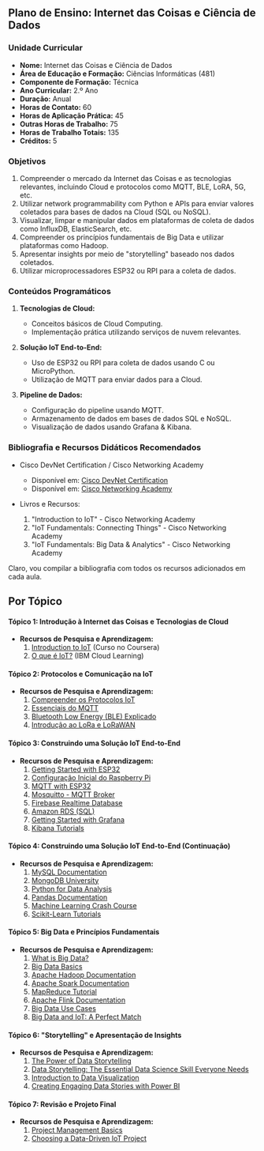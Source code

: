 ## Plano de Ensino: Internet das Coisas e Ciência de Dados

### Unidade Curricular

- **Nome:** Internet das Coisas e Ciência de Dados
- **Área de Educação e Formação:** Ciências Informáticas (481)
- **Componente de Formação:** Técnica
- **Ano Curricular:** 2.º Ano
- **Duração:** Anual
- **Horas de Contato:** 60
- **Horas de Aplicação Prática:** 45
- **Outras Horas de Trabalho:** 75
- **Horas de Trabalho Totais:** 135
- **Créditos:** 5

### Objetivos

1. Compreender o mercado da Internet das Coisas e as tecnologias relevantes, incluindo Cloud e protocolos como MQTT, BLE, LoRA, 5G, etc.
2. Utilizar network programmability com Python e APIs para enviar valores coletados para bases de dados na Cloud (SQL ou NoSQL).
3. Visualizar, limpar e manipular dados em plataformas de coleta de dados como InfluxDB, ElasticSearch, etc.
4. Compreender os princípios fundamentais de Big Data e utilizar plataformas como Hadoop.
5. Apresentar insights por meio de "storytelling" baseado nos dados coletados.
6. Utilizar microprocessadores ESP32 ou RPI para a coleta de dados.

### Conteúdos Programáticos

1. **Tecnologias de Cloud:**
   - Conceitos básicos de Cloud Computing.
   - Implementação prática utilizando serviços de nuvem relevantes.

2. **Solução IoT End-to-End:**
   - Uso de ESP32 ou RPI para coleta de dados usando C ou MicroPython.
   - Utilização de MQTT para enviar dados para a Cloud.

3. **Pipeline de Dados:**
   - Configuração do pipeline usando MQTT.
   - Armazenamento de dados em bases de dados SQL e NoSQL.
   - Visualização de dados usando Grafana & Kibana.

### Bibliografia e Recursos Didáticos Recomendados

- Cisco DevNet Certification / Cisco Networking Academy
  - Disponível em: [Cisco DevNet Certification](https://developer.cisco.com/certification/)
  - Disponível em: [Cisco Networking Academy](https://www.netacad.com/)

- Livros e Recursos:
  1. "Introduction to IoT" - Cisco Networking Academy
  2. "IoT Fundamentals: Connecting Things" - Cisco Networking Academy
  3. "IoT Fundamentals: Big Data & Analytics" - Cisco Networking Academy

Claro, vou compilar a bibliografia com todos os recursos adicionados em cada aula.

## Por Tópico

#### Tópico 1: Introdução à Internet das Coisas e Tecnologias de Cloud

- **Recursos de Pesquisa e Aprendizagem:**
  1. [Introduction to IoT](https://www.coursera.org/learn/iot) (Curso no Coursera)
  2. [O que é IoT?](https://www.ibm.com/cloud/learn/iot) (IBM Cloud Learning)

#### Tópico 2: Protocolos e Comunicação na IoT

- **Recursos de Pesquisa e Aprendizagem:**
  1. [Compreender os Protocolos IoT](https://www.digi.com/blog/understanding-iot-protocols)
  2. [Essenciais do MQTT](https://www.hivemq.com/mqtt-essentials/)
  3. [Bluetooth Low Energy (BLE) Explicado](https://learn.sparkfun.com/tutorials/bluetooth-basics/bluetooth-low-energy)
  4. [Introdução ao LoRa e LoRaWAN](https://www.thethingsnetwork.org/docs/lorawan/)

#### Tópico 3: Construindo uma Solução IoT End-to-End

- **Recursos de Pesquisa e Aprendizagem:**
  1. [Getting Started with ESP32](https://docs.espressif.com/projects/esp-idf/en/latest/esp32/get-started/index.html)
  2. [Configuração Inicial do Raspberry Pi](https://www.raspberrypi.org/documentation/setup/)
  3. [MQTT with ESP32](https://randomnerdtutorials.com/esp32-mqtt-publish-subscribe-arduino-ide/)
  4. [Mosquitto - MQTT Broker](https://mosquitto.org/)
  5. [Firebase Realtime Database](https://firebase.google.com/docs/database)
  6. [Amazon RDS (SQL)](https://aws.amazon.com/rds/)
  7. [Getting Started with Grafana](https://grafana.com/docs/grafana/latest/getting-started/getting-started-prometheus/)
  8. [Kibana Tutorials](https://www.elastic.co/guide/en/kibana/current/tutorial.html)

#### Tópico 4: Construindo uma Solução IoT End-to-End (Continuação)

- **Recursos de Pesquisa e Aprendizagem:**
  1. [MySQL Documentation](https://dev.mysql.com/doc/)
  2. [MongoDB University](https://university.mongodb.com/)
  3. [Python for Data Analysis](https://www.datacamp.com/courses/data-analysis-with-python)
  4. [Pandas Documentation](https://pandas.pydata.org/docs/)
  5. [Machine Learning Crash Course](https://developers.google.com/machine-learning/crash-course)
  6. [Scikit-Learn Tutorials](https://scikit-learn.org/stable/tutorial/index.html)

#### Tópico 5: Big Data e Princípios Fundamentais

- **Recursos de Pesquisa e Aprendizagem:**
  1. [What is Big Data?](https://www.oracle.com/big-data/what-is-big-data.html)
  2. [Big Data Basics](https://www.tutorialspoint.com/big_data_analytics/index.htm)
  3. [Apache Hadoop Documentation](https://hadoop.apache.org/docs/)
  4. [Apache Spark Documentation](https://spark.apache.org/docs/latest/)
  5. [MapReduce Tutorial](https://www.tutorialspoint.com/map_reduce/index.htm)
  6. [Apache Flink Documentation](https://flink.apache.org/learn.html)
  7. [Big Data Use Cases](https://www.analyticsvidhya.com/blog/2020/09/big-data-use-cases-modern-age/)
  8. [Big Data and IoT: A Perfect Match](https://www.datamation.com/big-data/big-data-and-iot.html)

#### Tópico 6: "Storytelling" e Apresentação de Insights

- **Recursos de Pesquisa e Aprendizagem:**
  1. [The Power of Data Storytelling](https://towardsdatascience.com/the-power-of-data-storytelling-73d15b0a6347)
  2. [Data Storytelling: The Essential Data Science Skill Everyone Needs](https://builtin.com/data-science/data-storytelling)
  3. [Introduction to Data Visualization](https://www.tableau.com/learn/training)
  4. [Creating Engaging Data Stories with Power BI](https://powerbi.microsoft.com/en-us/learning/)

#### Tópico 7: Revisão e Projeto Final

- **Recursos de Pesquisa e Aprendizagem:**
  1. [Project Management Basics](https://www.cio.com/article/287755/project-management-tips-what-is-a-project-plan.html)
  2. [Choosing a Data-Driven IoT Project](https://www.iotcentral.io/blog/choose-a-data-driven-iot-project)

